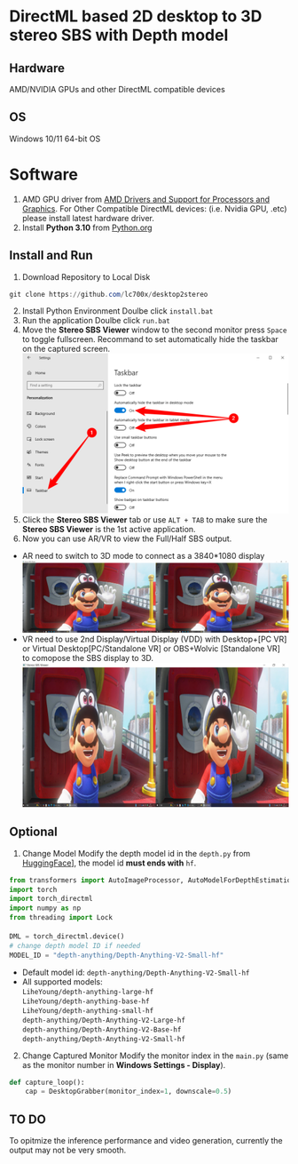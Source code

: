 # DirectML based 2D desktop to 3D stereo SBS with Depth model
## Hardware
AMD/NVIDIA GPUs and other DirectML compatible devices
## OS
Windows 10/11 64-bit OS
# Software
1. AMD GPU driver from [AMD Drivers and Support for Processors and Graphics](https://www.amd.com/en/support/download/drivers.html). For Other Compatible DirectML devices: (i.e. Nvidia GPU, .etc) please install latest hardware driver. 
2. Install **Python 3.10** from [Python.org](https://www.python.org/ftp/python/3.10.0/python-3.10.0-amd64.exe)
## Install and Run
1. Download Repository to Local Disk
```powershell
git clone https://github.com/lc700x/desktop2stereo
```
2. Install Python Environment
Doulbe click `install.bat`
3. Run the application
Doulbe click `run.bat`
4. Move the **Stereo SBS Viewer** window to the second monitor press `Space` to toggle fullscreen. Recommand to set automatically hide the taskbar on the captured screen. 
![Hide Taskbar](./assets/taskbar-settings.png)
5. Click the **Stereo SBS Viewer** tab or use `ALT + TAB` to make sure the **Stereo SBS Viewer** is the 1st active application. 
6. Now you can use AR/VR to view the Full/Half SBS output. 
- AR need to switch to 3D mode to connect as a 3840*1080 display
![Full-SBS](./assets/FullSBS_desktop.jpg)
- VR need to use 2nd Display/Virtual Display (VDD) with Desktop+[PC VR] or Virtual Desktop[PC/Standalone VR] or OBS+Wolvic [Standalone VR] to comopose the SBS display to 3D.
![Half-SBS](./assets/HalfSBS_desktop.jpg)
## Optional
1. Change Model
Modify the depth model id in the `depth.py` from [HuggingFace](https://huggingface.co/)], the model id **must ends with** `hf`. 
```python
from transformers import AutoImageProcessor, AutoModelForDepthEstimation
import torch
import torch_directml
import numpy as np
from threading import Lock

DML = torch_directml.device()
# change depth model ID if needed
MODEL_ID = "depth-anything/Depth-Anything-V2-Small-hf"
```
- Default model id: `depth-anything/Depth-Anything-V2-Small-hf`
- All supported models:  
`LiheYoung/depth-anything-large-hf`  
`LiheYoung/depth-anything-base-hf`  
`LiheYoung/depth-anything-small-hf`  
`depth-anything/Depth-Anything-V2-Large-hf`  
`depth-anything/Depth-Anything-V2-Base-hf`  
`depth-anything/Depth-Anything-V2-Small-hf`  

2. Change Captured Monitor
Modify the monitor index in the `main.py` (same as the monitor number in **Windows Settings - Display**).
```python
def capture_loop():
    cap = DesktopGrabber(monitor_index=1, downscale=0.5)
```
## TO DO
To opitmize the inference performance and video generation, currently the output may not be very smooth. 
